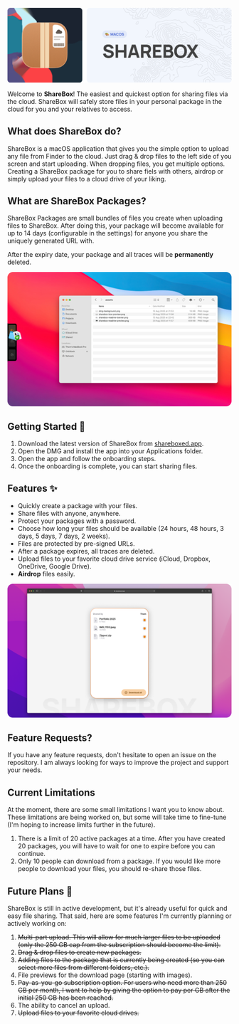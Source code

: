 <!-- markdownlint-disable-next-line first-line-heading -->

![Banner](./assets/sharebox-readme-banner.png)

Welcome to **ShareBox**! The easiest and quickest option for sharing files via the cloud. ShareBox will safely store files in your personal package in the cloud for you and your relatives to access.

## What does ShareBox do?

ShareBox is a macOS application that gives you the simple option to upload any file from Finder to the cloud. Just drag & drop files to the left side of you screen and start uploading. When dropping files, you get multiple options. Creating a ShareBox package for you to share fiels with others, airdrop or simply upload your files to a cloud drive of your liking.

## What are ShareBox Packages?

ShareBox Packages are small bundles of files you create when uploading files to ShareBox. After doing this, your package will become available for up to 14 days (configurable in the settings) for anyone you share the uniquely generated URL with.

After the expiry date, your package and all traces will be **permanently** deleted.

![Preview](./assets/sharebox-upload-preview.png)

## Getting Started 🔨

1. Download the latest version of ShareBox from [shareboxed.app](https://shareboxed.app).
2. Open the DMG and install the app into your Applications folder.
3. Open the app and follow the onboarding steps.
4. Once the onboarding is complete, you can start sharing files.

## Features ✨

- Quickly create a package with your files.
- Share files with anyone, anywhere.
- Protect your packages with a password.
- Choose how long your files should be available (24 hours, 48 hours, 3 days, 5 days, 7 days, 2 weeks).
- Files are protected by pre-signed URLs.
- After a package expires, all traces are deleted.
- Upload files to your favorite cloud drive service (iCloud, Dropbox, OneDrive, Google Drive).
- **Airdrop** files easily.

![Download Preview](./assets/sharebox-download-preview.png)

## Feature Requests?

If you have any feature requests, don't hesitate to open an issue on the repository. I am always looking for ways to improve the project and support your needs.

## Current Limitations

At the moment, there are some small limitations I want you to know about. These limitations are being worked on, but some will take time to fine-tune (I'm hoping to increase limits further in the future).

1. There is a limit of 20 active packages at a time. After you have created 20 packages, you will have to wait for one to expire before you can continue.
2. Only 10 people can download from a package. If you would like more people to download your files, you should re-share those files.

## Future Plans 🏅

ShareBox is still in active development, but it's already useful for quick and easy file sharing. That said, here are some features I'm currently planning or actively working on:

1. ~~Multi-part upload. This will allow for much larger files to be uploaded (only the 250 GB cap from the subscription should become the limit).~~
2. ~~Drag & drop files to create new packages.~~
3. ~~Adding files to the package that is currently being created (so you can select more files from different folders, etc.).~~
4. File previews for the download page (starting with images).
5. ~~Pay-as-you-go subscription option. For users who need more than 250 GB per month, I want to help by giving the option to pay per GB after the initial 250 GB has been reached.~~
6. The ability to cancel an upload.
7. ~~Upload files to your favorite cloud drives.~~
